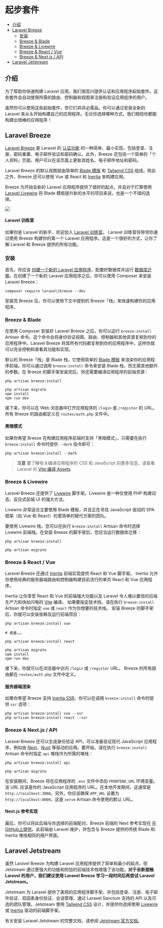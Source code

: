 # 起步套件

- [介绍](#introduction)
- [Laravel Breeze](#laravel-breeze)
    - [安装](#laravel-breeze-installation)
    - [Breeze & Blade](#breeze-and-blade)
    - [Breeze & Livewire](#breeze-and-livewire)
    - [Breeze & React / Vue](#breeze-and-inertia)
    - [Breeze & Next.js / API](#breeze-and-next)
- [Laravel Jetstream](#laravel-jetstream)

<a name="introduction"></a>
## 介绍

为了帮助你快速构建 Laravel 应用，我们很高兴提供认证和应用程序起始套件。这些套件会自动使用所需的路由、控制器和视图来注册和验证应用程序的用户。

虽然你可以使用这些起始套件，但它们并非必需品。你可以通过安装全新的 Laravel 来从头开始构建自己的应用程序。无论你选择哪种方式，我们相信你都能构建出很棒的应用程序！

<a name="laravel-breeze"></a>
## Laravel Breeze

[Laravel Breeze](https://github.com/laravel/breeze) 是 Laravel 的 [认证功能](/docs/laravel/10.x/authentication) 的一种简单、最小实现，包括登录、注册、密码重置、电子邮件验证和密码确认。此外，Breeze 还包括一个简单的「个人资料」页面，用户可以在该页面上更新其姓名、电子邮件地址和密码。

Laravel Breeze 的默认视图层由简单的 [Blade 模版](/docs/laravel/10.x/blade) 和 [Tailwind CSS](https://tailwindcss.com) 组成。除此之外，Breeze 还可以使用 Vue 或 React 和 [Inertia](https://inertiajs.com) 来构建应用。

Breeze 为开始全新的 Laravel 应用程序提供了很好的起点，并且对于打算使用 [Laravel Livewire](https://laravel-livewire.com) 将 Blade 模板提升新的水平的项目来说，也是一个不错的选择。

<img src="https://laravel.com/img/docs/breeze-register.png">

#### Laravel 训练营

如果你是 Laravel 的新手，欢迎加入 [Laravel 训练营](https://bootcamp.laravel.com)。 Laravel 训练营将带领你通过使用 Breeze 构建你的第一个 Laravel 应用程序。这是一个很好的方式，让你了解 Laravel 和 Breeze 提供的所有功能。

<a name="laravel-breeze-installation"></a>
### 安装

首先，你应该 [创建一个新的 Laravel 应用程序](/docs/laravel/10.x/installation)，配置好数据库并运行 [数据库迁移](/docs/laravel/10.x/migrations)。在创建了一个新的 Laravel 应用程序之后，你可以使用 Composer 来安装 Laravel Breeze：

```shell
composer require laravel/breeze --dev
```

安装完 Breeze 后，你可以使用下文中提到的 Breeze「栈」来快速构建你的应用程序。

<a name="breeze-and-blade"></a>
### Breeze & Blade

在使用 Composer 安装好 Laravel Breeze 之后，你可以运行 `breeze:install` Artisan 命令。这个命令会将身份验证视图、路由、控制器和其他资源复制到你的应用程序中。Laravel Breeze 将其所有代码都复制到你的应用程序中，这样你就可以完全控制和查看其功能和实现。

默认的 Breeze「栈」是 Blade 栈，它使用简单的 [Blade 模板](/docs/laravel/10.x/blade) 来渲染你的应用程序前端。你可以通过调用 `breeze:install` 命令来安装 Blade 栈，而无需其他额外的参数。在 Breeze 的脚手架安装完后，你还需要编译应用程序的前端资源：

```shell
php artisan breeze:install

php artisan migrate
npm install
npm run dev
```

接下来，你可以在 Web 浏览器中打开应用程序的 `/login` 或 `/register` 的 URL。所有 Breeze 的路由都定义在 `routes/auth.php` 文件中。

<a name="dark-mode"></a>
#### 黑暗模式

如果你希望 Breeze 在构建应用程序前端时支持「黑暗模式」，只需要在执行 `breeze:install` 命令时提供 `--dark` 指令即可：

```shell
php artisan breeze:install --dark
```

> **注意**
> 要了解有关编译应用程序的 CSS 和 JavaScript 的更多信息，请查看 Laravel 的 [Vite 编译 Assets](/docs/laravel/10.x/vite#running-vite).

<a name="breeze-and-livewire"></a>
### Breeze & Livewire

Laravel Breeze 还提供了 [Livewire](https://livewire.laravel.com/) 脚手架。Livewire 是一种仅使用 PHP 构建动态、反应式前端 UI 的强大方法。

Livewire 非常适合主要使用 Blade 模板，并且正在寻找 JavaScript 驱动的 SPA 框架（如 Vue 和 React）的更简单的替代方案的团队。

要使用 Livewire 栈，您可以在执行 `breeze:install` Artisan 命令时选择 Livewire 前端栈。在安装 Breeze 的脚手架后，您应当运行数据库迁移：

```shell
php artisan breeze:install

php artisan migrate
```

<a name="breeze-and-inertia"></a>
### Breeze & React / Vue

Laravel Breeze 还通过 [Inertia](https://inertiajs.com) 前端实现提供 React 和 Vue 脚手架。 Inertia 允许你使用经典的服务器端路由和控制器构建目前流行的单页 React 和 Vue 应用程序。

Inertia 让你享受 React 和 Vue 的前端强大功能以及 Laravel 令人难以置信的后端生产力和快如闪电的 [Vite](https://vitejs.dev) 编译。 如果要指定技术栈，请在执行 `breeze:install` Artisan 命令时指定 `vue` 或 `react` 作为你想要的技术栈。 安装 Breeze 的脚手架后，你就可以安装依赖及运行前端项目：

```shell
php artisan breeze:install vue

# 或者。。。

php artisan breeze:install react

php artisan migrate
npm install
npm run dev
```

接下来，你就可以在浏览器中访问 `/login` 或 `/register` URL。 Breeze 的所有路由都在 `routes/auth.php` 文件中定义。

<a name="server-side-rendering"></a>
#### 服务器端渲染

如果你希望 Breeze 支持 [Inertia SSR](https://inertiajs.com/server-side-rendering)，你可以在调用 `breeze:install` 命令时提供 `ssr` 选项：

```shell
php artisan breeze:install vue --ssr
php artisan breeze:install react --ssr
```

<a name="breeze-and-next"></a>

### Breeze & Next.js / API

Laravel Breeze 还可以生成身份验证 API，可以准备验证现代 JavaScript 应用程序，例如由 [Next](https://nextjs.org/)，[Nuxt](https://nuxtjs.org/) 等驱动的应用。要开始，请在执行 `breeze:install` Artisan 命令时指定 `api` 堆栈作为所需的堆栈：

```shell
php artisan breeze:install api

php artisan migrate
```

在安装期间，Breeze 将在应用程序的 `.env` 文件中添加 `FRONTEND_URL` 环境变量。该 URL 应该是你的 JavaScript 应用程序的 URL。在本地开发期间，这通常是 `http://localhost:3000`。另外，你应该确保 `APP_URL` 设置为 `http://localhost:8000`，这是 `serve` Artisan 命令使用的默认 URL。

<a name="next-reference-implementation"></a>
#### Next.js 参考实现

最后，你可以将此后端与你选择的前端配对。Breeze 前端的 Next 参考实现在 [在GitHub上提供](https://github.com/laravel/breeze-next)。此前端由 Laravel 维护，并包含与 Breeze 提供的传统 Blade 和 Inertia 堆栈相同的用户界面。

<a name="laravel-jetstream"></a>
## Laravel Jetstream

虽然 Laravel Breeze 为构建 Laravel 应用程序提供了简单和最小的起点，但 Jetstream 通过更强大的功能和附加的前端技术栈增强了该功能。**对于全新接触 Laravel 的用户，我们建议使用 Laravel Breeze 学习一段时间后再尝试 Laravel Jetstream。**

Jetstream 为 Laravel 提供了美观的应用程序脚手架，并包括登录、注册、电子邮件验证、双因素身份验证、会话管理、通过 Laravel Sanctum 支持的 API 以及可选的团队管理。Jetstream 使用 [Tailwind CSS](https://tailwindcss.com/) 设计，并提供你选择使用 [Livewire](https://laravel-livewire.com/) 或 [Inertia](https://inertiajs.com/) 驱动的前端脚手架。

有关安装 Laravel Jetstream 的完整文档，请参阅 [Jetstream 官方文档](https://jetstream.laravel.com/3.x/introduction.html)。
